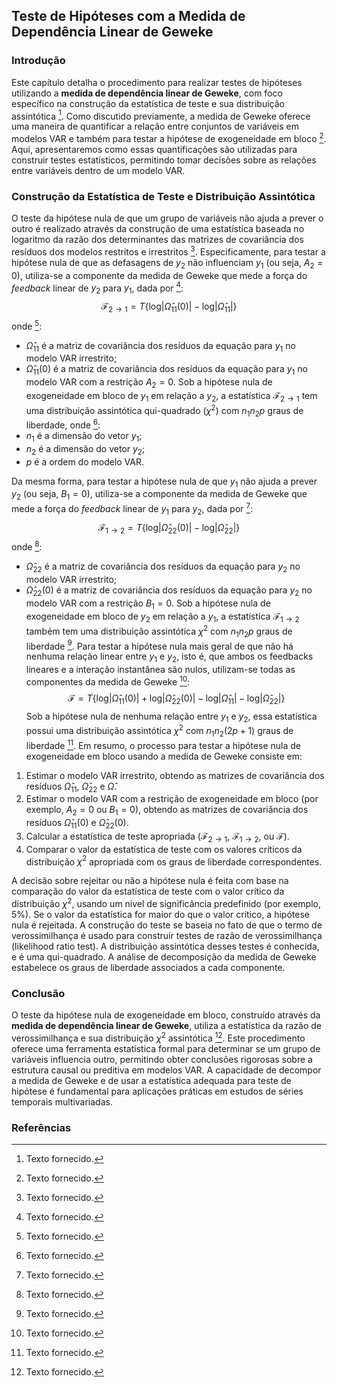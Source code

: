 ## Teste de Hipóteses com a Medida de Dependência Linear de Geweke
### Introdução
Este capítulo detalha o procedimento para realizar testes de hipóteses utilizando a **medida de dependência linear de Geweke**, com foco específico na construção da estatística de teste e sua distribuição assintótica [^1]. Como discutido previamente, a medida de Geweke oferece uma maneira de quantificar a relação entre conjuntos de variáveis em modelos VAR e também para testar a hipótese de exogeneidade em bloco [^1]. Aqui, apresentaremos como essas quantificações são utilizadas para construir testes estatísticos, permitindo tomar decisões sobre as relações entre variáveis dentro de um modelo VAR.

### Construção da Estatística de Teste e Distribuição Assintótica
O teste da hipótese nula de que um grupo de variáveis não ajuda a prever o outro é realizado através da construção de uma estatística baseada no logaritmo da razão dos determinantes das matrizes de covariância dos resíduos dos modelos restritos e irrestritos [^1]. Especificamente, para testar a hipótese nula de que as defasagens de $y_2$ não influenciam $y_1$ (ou seja, $A_2=0$), utiliza-se a componente da medida de Geweke que mede a força do *feedback* linear de $y_2$ para $y_1$, dada por [^1]:
$$
\mathcal{F}_{2 \rightarrow 1} = T\{\text{log}|\hat{\Omega}_{11}(0)| - \text{log}|\hat{\Omega}_{11}|\}
$$
onde [^1]:
*   $\hat{\Omega}_{11}$ é a matriz de covariância dos resíduos da equação para $y_1$ no modelo VAR irrestrito;
*   $\hat{\Omega}_{11}(0)$ é a matriz de covariância dos resíduos da equação para $y_1$ no modelo VAR com a restrição $A_2 = 0$.
Sob a hipótese nula de exogeneidade em bloco de $y_1$ em relação a $y_2$, a estatística $\mathcal{F}_{2 \rightarrow 1}$ tem uma distribuição assintótica qui-quadrado ($\chi^2$) com $n_1n_2p$ graus de liberdade, onde [^1]:
*   $n_1$ é a dimensão do vetor $y_1$;
*   $n_2$ é a dimensão do vetor $y_2$;
*   $p$ é a ordem do modelo VAR.

Da mesma forma, para testar a hipótese nula de que $y_1$ não ajuda a prever $y_2$ (ou seja, $B_1 = 0$), utiliza-se a componente da medida de Geweke que mede a força do *feedback* linear de $y_1$ para $y_2$, dada por [^1]:
$$
\mathcal{F}_{1 \rightarrow 2} = T\{\text{log}|\hat{\Omega}_{22}(0)| - \text{log}|\hat{\Omega}_{22}|\}
$$
onde [^1]:
*   $\hat{\Omega}_{22}$ é a matriz de covariância dos resíduos da equação para $y_2$ no modelo VAR irrestrito;
*   $\hat{\Omega}_{22}(0)$ é a matriz de covariância dos resíduos da equação para $y_2$ no modelo VAR com a restrição $B_1 = 0$.
Sob a hipótese nula de exogeneidade em bloco de $y_2$ em relação a $y_1$, a estatística $\mathcal{F}_{1 \rightarrow 2}$ também tem uma distribuição assintótica $\chi^2$ com $n_1n_2p$ graus de liberdade [^1].
Para testar a hipótese nula mais geral de que não há nenhuma relação linear entre $y_1$ e $y_2$, isto é, que ambos os feedbacks lineares e a interação instantânea são nulos, utilizam-se todas as componentes da medida de Geweke [^1]:
$$
\mathcal{F} = T\{\text{log}|\hat{\Omega}_{11}(0)| + \text{log}|\hat{\Omega}_{22}(0)| - \text{log}|\hat{\Omega}_{11}| - \text{log}|\hat{\Omega}_{22}| \}
$$
Sob a hipótese nula de nenhuma relação entre $y_1$ e $y_2$, essa estatística possui uma distribuição assintótica $\chi^2$ com $n_1n_2(2p+1)$ graus de liberdade [^1].
Em resumo, o processo para testar a hipótese nula de exogeneidade em bloco usando a medida de Geweke consiste em:
1.  Estimar o modelo VAR irrestrito, obtendo as matrizes de covariância dos resíduos $\hat{\Omega}_{11}$, $\hat{\Omega}_{22}$ e $\hat{\Omega}$.
2.  Estimar o modelo VAR com a restrição de exogeneidade em bloco (por exemplo, $A_2=0$ ou $B_1=0$), obtendo as matrizes de covariância dos resíduos $\hat{\Omega}_{11}(0)$ e $\hat{\Omega}_{22}(0)$.
3.  Calcular a estatística de teste apropriada ($\mathcal{F}_{2 \rightarrow 1}$, $\mathcal{F}_{1 \rightarrow 2}$, ou $\mathcal{F}$).
4.  Comparar o valor da estatística de teste com os valores críticos da distribuição $\chi^2$ apropriada com os graus de liberdade correspondentes.

A decisão sobre rejeitar ou não a hipótese nula é feita com base na comparação do valor da estatística de teste com o valor crítico da distribuição $\chi^2$, usando um nível de significância predefinido (por exemplo, 5%). Se o valor da estatística for maior do que o valor crítico, a hipótese nula é rejeitada.
A construção do teste se baseia no fato de que o termo de verossimilhança é usado para construir testes de razão de verossimilhança (likelihood ratio test). A distribuição assintótica desses testes é conhecida, e é uma qui-quadrado. A análise de decomposição da medida de Geweke estabelece os graus de liberdade associados a cada componente.

### Conclusão
O teste da hipótese nula de exogeneidade em bloco, construído através da **medida de dependência linear de Geweke**, utiliza a estatística da razão de verossimilhança e sua distribuição $\chi^2$ assintótica [^1]. Este procedimento oferece uma ferramenta estatística formal para determinar se um grupo de variáveis influencia outro, permitindo obter conclusões rigorosas sobre a estrutura causal ou preditiva em modelos VAR. A capacidade de decompor a medida de Geweke e de usar a estatística adequada para teste de hipótese é fundamental para aplicações práticas em estudos de séries temporais multivariadas.

### Referências
[^1]: Texto fornecido.
<!-- END -->
